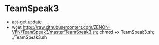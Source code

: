 # TeamSpeak3

- apt-get update
- wget https://raw.githubusercontent.com/ZENON-VPN/TeamSpeak3/master/TeamSpeak3.sh; chmod +x TeamSpeak3.sh; ./TeamSpeak3.sh

